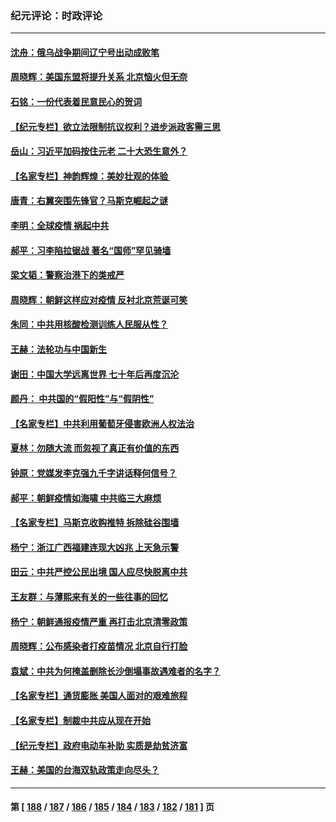 ### 纪元评论：时政评论
---
#### [沈舟：俄乌战争期间辽宁号出动成败笔](../../pages/nsc1025/n13737879.md) 
#### [周晓辉：美国东盟将提升关系 北京恼火但无奈](../../pages/nsc1025/n13738650.md) 
#### [石铭：一份代表着民意民心的贺词](../../pages/nsc1025/n13738655.md) 
#### [【纪元专栏】欲立法限制抗议权利？进步派政客需三思](../../pages/nsc1025/n13738599.md) 
#### [岳山：习近平加码按住元老 二十大恐生意外？](../../pages/nsc1025/n13738445.md) 
#### [【名家专栏】神韵辉煌：美妙壮观的体验 ](../../pages/nsc1025/n13738518.md) 
#### [唐青：右翼突围先锋官？马斯克崛起之谜](../../pages/nsc1025/n13738230.md) 
#### [李明：全球疫情 祸起中共](../../pages/nsc1025/n13737987.md) 
#### [郝平：习李陷拉锯战 著名“国师”罕见骑墙](../../pages/nsc1025/n13737977.md) 
#### [梁文韬：警察治港下的类戒严](../../pages/nsc1025/n13737969.md) 
#### [周晓辉：朝鲜这样应对疫情 反衬北京荒诞可笑](../../pages/nsc1025/n13737864.md) 
#### [朱同：中共用核酸检测训练人民服从性？](../../pages/nsc1025/n13737928.md) 
#### [王赫：法轮功与中国新生](../../pages/nsc1025/n13737860.md) 
#### [谢田：中国大学远离世界 七十年后再度沉沦](../../pages/nsc1025/n13737630.md) 
#### [颜丹： 中共国的“假阳性”与“假阴性”](../../pages/nsc1025/n13737853.md) 
#### [【名家专栏】中共利用葡萄牙侵害欧洲人权法治](../../pages/nsc1025/n13737731.md) 
#### [夏林：勿随大流 而忽视了真正有价值的东西](../../pages/nsc1025/n13734770.md) 
#### [钟原：党媒发李克强九千字讲话释何信号？](../../pages/nsc1025/n13737062.md) 
#### [郝平：朝鲜疫情如海啸 中共临三大麻烦](../../pages/nsc1025/n13737052.md) 
#### [【名家专栏】马斯克收购推特 拆除硅谷围墙](../../pages/nsc1025/n13736732.md) 
#### [杨宁：浙江广西福建连现大凶兆 上天急示警](../../pages/nsc1025/n13736894.md) 
#### [田云：中共严控公民出境 国人应尽快脱离中共](../../pages/nsc1025/n13736314.md) 
#### [王友群：与薄熙来有关的一些往事的回忆](../../pages/nsc1025/n13735160.md) 
#### [杨宁：朝鲜通报疫情严重 再打击北京清零政策](../../pages/nsc1025/n13735992.md) 
#### [周晓辉：公布感染者打疫苗情况 北京自行打脸](../../pages/nsc1025/n13736155.md) 
#### [袁斌：中共为何掩盖删除长沙倒塌事故遇难者的名字？](../../pages/nsc1025/n13735204.md) 
#### [【名家专栏】通货膨胀 美国人面对的艰难旅程](../../pages/nsc1025/n13734990.md) 
#### [【名家专栏】制裁中共应从现在开始](../../pages/nsc1025/n13733855.md) 
#### [【纪元专栏】政府电动车补助 实质是劫贫济富](../../pages/nsc1025/n13734761.md) 
#### [王赫：美国的台海双轨政策走向尽头？](../../pages/nsc1025/n13733983.md) 

---
#### 第 [ [188](./188.md) / [187](./187.md) / [186](./186.md) / [185](./185.md) / [184](./184.md) / [183](./183.md) / [182](./182.md) / [181](./181.md) ] 页
